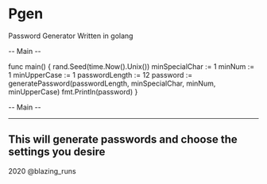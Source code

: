 # Pgen

Password Generator Written in golang

-- Main --


func main() {
	rand.Seed(time.Now().Unix())
	minSpecialChar := 1
	minNum := 1
	minUpperCase := 1
	passwordLength := 12
	password := generatePassword(passwordLength, minSpecialChar, minNum, minUpperCase)
	fmt.Println(password)
}

-- Main --

------------------------------------------------------------------
This will generate passwords and choose the settings you desire
------------------------------------------------------------------

2020 @blazing_runs
